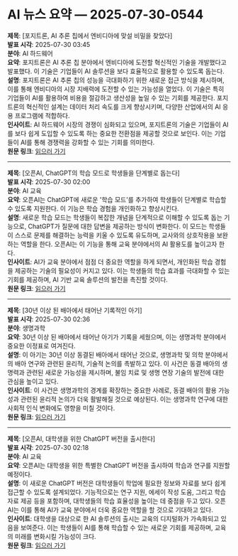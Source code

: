# AI 뉴스 요약 — 2025-07-30-0544

**제목**: [포지트론, AI 추론 칩에서 엔비디아에 맞설 비밀을 찾았다]  
**발표 시각**: 2025-07-30 03:45  
**분야**: AI 하드웨어  
**요약**: 포지트론은 AI 추론 칩 분야에서 엔비디아에 도전할 혁신적인 기술을 개발했다고 발표했다. 이 기술은 기업들이 AI 솔루션을 보다 효율적으로 활용할 수 있도록 돕는다.  
**설명**: 포지트론은 AI 추론 칩의 성능을 극대화하기 위한 새로운 접근 방식을 제시하며, 이를 통해 엔비디아의 시장 지배력에 도전할 수 있는 가능성을 열었다. 이 기술은 특히 기업들이 AI를 활용하여 비용을 절감하고 생산성을 높일 수 있는 기회를 제공한다. 포지트론의 혁신적인 설계는 데이터 처리 속도를 크게 향상시키며, 다양한 산업에서의 AI 응용 프로그램에 적합하다.  
**인사이트**: AI 하드웨어 시장의 경쟁이 심화되고 있으며, 포지트론의 기술은 기업들이 AI를 보다 쉽게 도입할 수 있도록 하는 중요한 전환점을 제공할 것으로 보인다. 이는 기업들이 AI를 통해 경쟁력을 강화할 수 있는 기회를 의미한다.  
**원문 링크**: [읽으러 가기](https://venturebeat.com/ai/positron-believes-it-has-found-the-secret-to-take-on-nvidia-in-ai-inference-chips-heres-how-it-could-benefit-enterprises/)

---

**제목**: [오픈AI, ChatGPT의 학습 모드로 학생들을 단계별로 돕는다]  
**발표 시각**: 2025-07-30 02:00  
**분야**: AI 교육  
**요약**: 오픈AI는 ChatGPT에 새로운 '학습 모드'를 추가하여 학생들이 단계별로 학습할 수 있도록 지원한다. 이 기능은 학습 경험을 개인화하고 향상시킨다.  
**설명**: 새로운 학습 모드는 학생들이 복잡한 개념을 단계적으로 이해할 수 있도록 돕는 기능으로, ChatGPT가 질문에 대한 답변을 제공하는 방식이 변화한다. 이 모드는 학생들이 스스로 문제를 해결하는 능력을 키울 수 있도록 유도하며, 교사와의 상호작용을 보완하는 역할을 한다. 오픈AI는 이 기능을 통해 교육 분야에서의 AI 활용도를 높이고자 한다.  
**인사이트**: AI가 교육 분야에서 점점 더 중요한 역할을 하게 되면서, 개인화된 학습 경험을 제공하는 기술의 필요성이 커지고 있다. 이는 학생들의 학습 효과를 극대화할 수 있는 기회를 제공하며, AI 기반 교육 솔루션의 발전을 촉진할 것이다.  
**원문 링크**: [읽으러 가기](https://venturebeat.com/ai/chatgpt-just-got-smarter-openais-study-mode-helps-students-learn-step-by-step/)

---

**제목**: [30년 이상 된 배아에서 태어난 기록적인 아기]  
**발표 시각**: 2025-07-30 02:36  
**분야**: 생명과학  
**요약**: 30년 이상 된 배아에서 태어난 아기가 기록을 세웠으며, 이는 생명과학 분야에서 중요한 이정표로 여겨진다.  
**설명**: 이 아기는 30년 이상 동결된 배아에서 태어난 것으로, 생명과학 및 의학 분야에서의 배아 연구와 관련된 윤리적, 기술적 논의를 촉발하고 있다. 이 사건은 동결 배아의 생명력과 관련된 새로운 가능성을 제시하며, 불임 치료 및 생명 연장 기술의 발전에 대한 관심을 높이고 있다.  
**인사이트**: 이 사건은 생명과학의 경계를 확장하는 중요한 사례로, 동결 배아의 활용 가능성과 관련된 윤리적 논의가 더욱 활발해질 것으로 예상된다. 이는 생명과학 연구에 대한 사회적 인식 변화에도 영향을 미칠 것이다.  
**원문 링크**: [읽으러 가기](https://www.technologyreview.com/2025/07/29/1120769/exclusive-record-breaking-baby-born-embryo-over-30-years-old/)

---

**제목**: [오픈AI, 대학생을 위한 ChatGPT 버전을 출시한다]  
**발표 시각**: 2025-07-30 02:18  
**분야**: AI 교육  
**요약**: 오픈AI는 대학생을 위한 특별한 ChatGPT 버전을 출시하여 학습과 연구를 지원할 예정이다.  
**설명**: 이 새로운 ChatGPT 버전은 대학생들이 학업에 필요한 정보와 자료를 보다 쉽게 접근할 수 있도록 설계되었다. 기능적으로는 연구 지원, 에세이 작성 도움, 그리고 학습 자료 제공 등을 포함하며, 대학생들의 학습 효율성을 높이는 데 중점을 두고 있다. 오픈AI는 이를 통해 AI가 교육 분야에서 더욱 중요한 역할을 할 것으로 기대하고 있다.  
**인사이트**: 대학생을 대상으로 한 AI 솔루션의 출시는 교육의 디지털화가 가속화되고 있음을 보여준다. 이는 학생들이 AI를 통해 학습할 수 있는 새로운 기회를 제공하며, 교육의 미래를 변화시킬 가능성이 크다.  
**원문 링크**: [읽으러 가기](https://www.technologyreview.com/2025/07/29/1120801/openai-is-launching-a-version-of-chatgpt-for-college-students/)